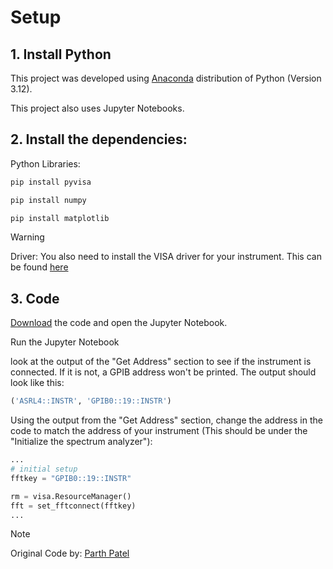 # Setup 

## 1. Install Python 
This project was developed using [Anaconda](https://www.anaconda.com/download) distribution of Python (Version 3.12).

This project also uses Jupyter Notebooks.

## 2. Install the dependencies:

Python Libraries:
```bash
pip install pyvisa
```
```bash
pip install numpy
```
```bash
pip install matplotlib
```

> [!WARNING]
> Driver: You also need to install the VISA driver for your instrument. This can be found [here](https://www.ni.com/en/support/downloads/drivers/download/packaged.ni-488-2.559044.html)

## 3. Code

[Download](https://github.com/WasabiMushyPeas/HP89410A-Graphing/archive/refs/heads/main.zip) the code and open the Jupyter Notebook.

Run the Jupyter Notebook

look at the output of the "Get Address" section to see if the instrument is connected. If it is not, a GPIB address won't be printed. The output should look like this:

```python
('ASRL4::INSTR', 'GPIB0::19::INSTR')
```

Using the output from the "Get Address" section, change the address in the code to match the address of your instrument (This should be under the "Initialize the spectrum analyzer"):

```python
...
# initial setup 
fftkey = "GPIB0::19::INSTR"

rm = visa.ResourceManager()
fft = set_fftconnect(fftkey)
...
```

> [!NOTE]
> Original Code by: [Parth Patel](https://github.com/ranchop)
